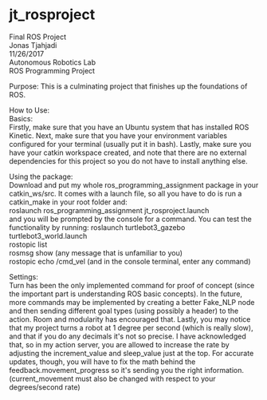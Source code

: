 # jt_rosproject
Final ROS Project  
Jonas Tjahjadi  
11/26/2017  
Autonomous Robotics Lab  
ROS Programming Project  
  
Purpose: This is a culminating project that finishes up the foundations of ROS.  
  
How to Use:  
Basics:  
Firstly, make sure that you have an Ubuntu system that has installed ROS Kinetic. Next, make sure that you have your environment variables configured for your terminal (usually put it in bash). Lastly, make sure you have your catkin workspace created, and note that there are no external dependencies for this project so you do not have to install anything else.

Using the package:  
Download and put my whole ros_programming_assignment package in your catkin_ws/src. It comes with a launch file, so all you have to do is run a catkin_make in your root folder and:  
	roslaunch ros_programming_assignment jt_rosproject.launch  
and you will be prompted by the console for a command. You can test the functionality by running:
	roslaunch turtlebot3_gazebo turtlebot3_world.launch  
	rostopic list  
	rosmsg show (any message that is unfamiliar to you)  
	rostopic echo /cmd_vel (and in the console terminal, enter any command)  
  
Settings:  
Turn has been the only implemented command for proof of concept (since the important part is understanding ROS basic concepts). In the future, more commands may be implemented by creating a better Fake_NLP node and then sending different goal types (using possibly a header) to the action. Room and modularity has encouraged that. Lastly, you may notice that my project turns a robot at 1 degree per second (which is really slow), and that if you do any decimals it's not so precise. I have acknowledged that, so in my action server, you are allowed to increase the rate by adjusting the increment_value and sleep_value just at the top. For accurate updates, though, 
you will have to fix the math behind the feedback.movement_progress so it's sending you the right information. (current_movement must also be changed with respect to your degrees/second rate)
